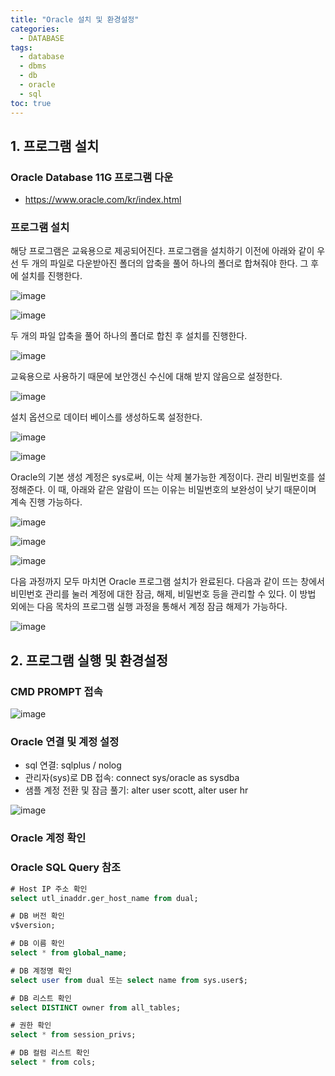 ```yaml
---
title: "Oracle 설치 및 환경설정"
categories: 
  - DATABASE
tags:
  - database
  - dbms
  - db
  - oracle
  - sql
toc: true
---
```


## 1. 프로그램 설치

### Oracle Database 11G 프로그램 다운

- https://www.oracle.com/kr/index.html



### 프로그램 설치

해당 프로그램은 교육용으로 제공되어진다. 프로그램을 설치하기 이전에 아래와 같이 우선 두 개의 파일로 다운받아진 폴더의 압축을 풀어 하나의 폴더로 합쳐줘야 한다. 그 후에 설치를 진행한다. 

![image](https://user-images.githubusercontent.com/58674365/94331007-486e7600-0004-11eb-8e4d-2a8437c67595.png)

![image](https://user-images.githubusercontent.com/58674365/94331009-4c01fd00-0004-11eb-9b56-42c679504137.png)



두 개의 파일 압축을 풀어 하나의 폴더로 합친 후 설치를 진행한다. 



![image](https://user-images.githubusercontent.com/58674365/94331011-4e645700-0004-11eb-81db-a1f3bda7d9e9.png)



교육용으로 사용하기 때문에 보안갱신 수신에 대해 받지 않음으로 설정한다. 



![image](https://user-images.githubusercontent.com/58674365/94331015-56bc9200-0004-11eb-9cb8-956de74e8ad6.png)



설치 옵션으로 데이터 베이스를 생성하도록 설정한다. 



![image](https://user-images.githubusercontent.com/58674365/94331018-5c19dc80-0004-11eb-99ca-bb387d3064c3.png)



![image](https://user-images.githubusercontent.com/58674365/94331020-5fad6380-0004-11eb-8152-a0e371609877.png)



Oracle의 기본 생성 계정은 sys로써, 이는 삭제 불가능한 계정이다. 관리 비밀번호를 설정해준다. 
이 때, 아래와 같은 알람이 뜨는 이유는 비밀번호의 보완성이 낮기 때문이며 계속 진행 가능하다. 



![image](https://user-images.githubusercontent.com/58674365/94331022-6340ea80-0004-11eb-8049-f10125d5fa4e.png)



![image](https://user-images.githubusercontent.com/58674365/94331027-663bdb00-0004-11eb-8783-c01d60131f31.png)



![image](https://user-images.githubusercontent.com/58674365/94331038-72279d00-0004-11eb-98f8-3c23a04f204d.png)



다음 과정까지 모두 마치면 Oracle 프로그램 설치가 완료된다. 다음과 같이 뜨는 창에서 비민번호 관리를 눌러 계정에 대한 잠금, 해제, 비밀번호 등을 관리할 수 있다. 이 방법 외에는 다음 목차의 프로그램 실행 과정을 통해서 계정 잠금 해제가 가능하다. 



![image](https://user-images.githubusercontent.com/58674365/94331042-75228d80-0004-11eb-8bdf-9939a1c208c7.png)



## 2. 프로그램 실행 및 환경설정

### CMD PROMPT 접속

![image](https://user-images.githubusercontent.com/58674365/94332234-3f82a200-000e-11eb-9474-c91164b6edf8.png)



### Oracle 연결 및 계정 설정

- sql 연결: sqlplus / nolog
- 관리자(sys)로 DB 접속: connect sys/oracle as sysdba
- 샘플 계정 전환 및 잠금 풀기: alter user scott, alter user hr



![image](https://user-images.githubusercontent.com/58674365/94332464-8d98a500-0010-11eb-8097-bdf8a015e5d8.png)





### Oracle 계정 확인





### Oracle SQL Query 참조

```sql
# Host IP 주소 확인
select utl_inaddr.ger_host_name from dual;

# DB 버전 확인 
v$version;

# DB 이름 확인
select * from global_name;

# DB 계정명 확인
select user from dual 또는 select name from sys.user$;

# DB 리스트 확인
select DISTINCT owner from all_tables;

# 권한 확인
select * from session_privs;

# DB 컬럼 리스트 확인
select * from cols;
```



